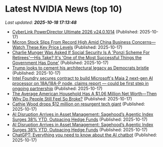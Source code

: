 # Latest NVIDIA News (top 10)
_Last updated: **2025-10-18 17:13:48**_

- [CyberLink PowerDirector Ultimate 2026 v24.0.1014](https://post.rlsbb.to/cyberlink-powerdirector-ultimate-2026-v24-0-1014/) (Published: 2025-10-17)
- [Micron Stock Slips From Record High Amid China Business Concerns—Watch These Key Price Levels](https://www.investopedia.com/micron-stock-slips-from-record-high-amid-china-business-concerns-watch-these-key-price-levels-11831698) (Published: 2025-10-17)
- [Charlie Munger Was Asked If Social Security Is A 'Ponzi Scheme For Retirees'—His Take? It's 'One of the Most Successful Things the Government Has Done'](https://finance.yahoo.com/news/charlie-munger-asked-social-security-170103448.html) (Published: 2025-10-17)
- [Trump looks to cement his architectural legacy as Democrats bristle](https://www.cbsnews.com/news/trump-looks-to-cement-his-architectural-legacy-as-democrats-bristle/) (Published: 2025-10-17)
- [Intel Foundry secures contract to build Microsoft's Maia 2 next-gen AI processor on 18A/18A-P node, claims report — could be first step in ongoing partnership](https://www.tomshardware.com/tech-industry/semiconductors/intel-foundry-secures-contract-to-build-microsofts-maia-2-next-gen-ai-processor-on-18a-18a-p-node-claims-report-could-be-first-step-in-ongoing-partnership) (Published: 2025-10-17)
- [The Average American Household Has A $1.06 Million Net Worth—Then Why Do People Still Feel So Broke?](https://finance.yahoo.com/news/average-american-household-1-06-163314407.html) (Published: 2025-10-17)
- [Cathie Wood drops $12 million on resurgent tech giant](https://www.thestreet.com/technology/cathie-wood-drops-12-million-on-resurgent-tech-giant) (Published: 2025-10-17)
- [AI Disruption Arrives in Asset Management: Sagehood’s Agentic Index Surges 38% YTD, Outpacing Hedge Funds](https://financialpost.com/globe-newswire/ai-disruption-arrives-in-asset-management-sagehoods-agentic-index-surges-38-ytd-outpacing-hedge-funds) (Published: 2025-10-17)
- [AI Disruption Arrives in Asset Management: Sagehood’s Agentic Index Surges 38% YTD, Outpacing Hedge Funds](https://www.globenewswire.com/news-release/2025/10/17/3168813/0/en/AI-Disruption-Arrives-in-Asset-Management-Sagehood-s-Agentic-Index-Surges-38-YTD-Outpacing-Hedge-Funds.html) (Published: 2025-10-17)
- [ChatGPT: Everything you need to know about the AI chatbot](https://techcrunch.com/2025/10/17/chatgpt-everything-to-know-about-the-ai-chatbot/) (Published: 2025-10-17)
